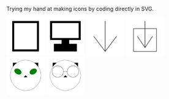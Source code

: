 Trying my hand at making icons by coding directly in SVG.

<img src="device/mobile.svg" width="100" height="100"/>
<img src="device/desktop.svg" width="100" height="100"/>

<img src="file/downarrow.svg" width="100" height="100"/>
<img src="file/download.svg" width="100" height="100"/>

<img src="cat/cat.svg" width="100" height="100"/>
<img src="cat/technicat.svg" width="100" height="100"/>

